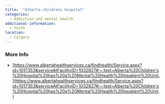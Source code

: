 ```yaml
---
title:  "Alberta childrens hospital"
categories: 
  - Addiction and mental health
additional-information:
  - Youth
location:
  - Calgary
---
```


### More Info
- [https://www.albertahealthservices.ca/findhealth/Service.aspx?id=1017353&serviceAtFacilityID=1032827#:~:text=Alberta%20Children's%20Hospital%20has%20a%20Mental%20Health%20Inpatient%20Unit.](https://www.albertahealthservices.ca/findhealth/Service.aspx?id=1017353&serviceAtFacilityID=1032827#:~:text=Alberta%20Children's%20Hospital%20has%20a%20Mental%20Health%20Inpatient%20Unit.)